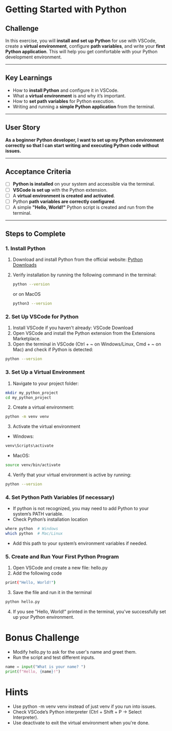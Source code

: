 # Getting Started with Python

## Challenge

In this exercise, you will **install and set up Python** for use with VSCode, create a **virtual environment**, configure **path variables**, and write your **first Python application**. This will help you get comfortable with your Python development environment.

---

## Key Learnings

- How to **install Python** and configure it in VSCode.
- What a **virtual environment** is and why it’s important.
- How to **set path variables** for Python execution.
- Writing and running a **simple Python application** from the terminal.

---

## User Story

**As a beginner Python developer, I want to set up my Python environment correctly so that I can start writing and executing Python code without issues.**

---

## Acceptance Criteria

- [ ] **Python is installed** on your system and accessible via the terminal.
- [ ] **VSCode is set up** with the Python extension.
- [ ] A **virtual environment is created and activated**.
- [ ] Python **path variables are correctly configured**.
- [ ] A simple **"Hello, World!"** Python script is created and run from the terminal.

---

## Steps to Complete

### 1. Install Python

1. Download and install Python from the official website: [Python Downloads](https://www.python.org/downloads/)
2. Verify installation by running the following command in the terminal:

   ```sh
   python --version
   ```

   or on MacOS

   ```sh
   python3 --version
   ```

### 2. Set Up VSCode for Python

1. Install VSCode if you haven't already: VSCode Download
2. Open VSCode and install the Python extension from the Extensions Marketplace.
3. Open the terminal in VSCode (Ctrl + ~ on Windows/Linux, Cmd + ~ on Mac) and check if Python is detected:

```sh
python --version
```

### 3. Set Up a Virtual Environment

1. Navigate to your project folder:

```sh
mkdir my_python_project
cd my_python_project
```

2. Create a virtual environment:

```sh
python -m venv venv
```

3. Activate the virtual environment

- Windows:

```sh
venv\Scripts\activate
```

- MacOS:

```sh
source venv/bin/activate
```

4. Verify that your virtual environment is active by running:

```sh
python --version
```

### 4. Set Python Path Variables (if necessary)

- If python is not recognized, you may need to add Python to your system’s PATH variable.
- Check Python’s installation location

```sh
where python  # Windows
which python  # Mac/Linux
```

- Add this path to your system’s environment variables if needed.

### 5. Create and Run Your First Python Program

1. Open VSCode and create a new file: hello.py
2. Add the following code

```sh
print("Hello, World!")
```

3. Save the file and run it in the terminal

```sh
python hello.py
```

4. If you see "Hello, World!" printed in the terminal, you've successfully set up your Python environment.

# Bonus Challenge

- Modify hello.py to ask for the user's name and greet them.
- Run the script and test different inputs.

```python
name = input("What is your name? ")
print(f"Hello, {name}!")
```

# Hints

- Use python -m venv venv instead of just venv if you run into issues.
- Check VSCode’s Python interpreter (Ctrl + Shift + P → Select Interpreter).
- Use deactivate to exit the virtual environment when you're done.
